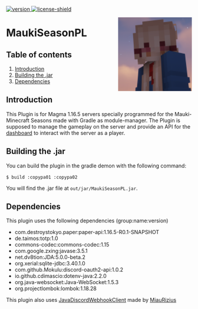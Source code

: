 [license]: https://github.com/MaukiMC/MaukiSeasonPL/blob/main/LICENSE
[license-shield]: https://img.shields.io/badge/License-GPL3.0-green.svg

[version]: https://img.shields.io/static/v1?label=Download&message=SNAPSHOT-v1.18.0_ALPHA&color=blue
[download]: https://github.com/MaukiNet/MaukiSeasonPL/releases/tag/SNAPSHOT-v1.18.0_ALPHA

[wiki]: https://img.shields.io/static/v1?label=Javadoc&message=Overview&color=orange
[wikilink]: https://maukinet.github.io/MaukiSeasonPL/

[ ![version][] ][download]
[ ![license-shield][] ][license]
<!--
[ ![wiki][] ][wikilink]
-->

<img align="right" src="https://github.com/MaukiNet/.github/blob/main/assets/4542221e59746b200f7d3d2c96cf9210.png" height="200" width="200">

# MaukiSeasonPL

## Table of contents
1. [Introduction](#introduction)
2. [Building the .jar](#building-the-jar)
3. [Dependencies](#dependencies)

## Introduction
This Plugin is for Magma 1.16.5 servers specially programmed for the 
Mauki-Minecraft Seasons made with Gradle as module-manager. 
The Plugin is supposed to manage the gameplay on the server and provide an API 
for the [dashboard](https://web.mc.mauki.net) to interact with the server as a 
player. 

## Building the .jar
You can build the plugin in the gradle demon with the following command:
````shell
$ build :copypa01 :copypa02
````
You will find the .jar file at ``out/jar/MaukiSeasonPL.jar``.

## Dependencies
This plugin uses the following dependencies (group:name:version)
- com.destroystokyo.paper:paper-api:1.16.5-R0.1-SNAPSHOT
- de.taimos:totp:1.0
- commons-codec:commons-codec:1.15
- com.google.zxing:javase:3.5.1
- net.dv8tion:JDA:5.0.0-beta.2
- org.xerial:sqlite-jdbc:3.40.1.0
- com.github.Mokulu:discord-oauth2-api:1.0.2
- io.github.cdimascio:dotenv-java:2.2.0
- org.java-websocket:Java-WebSocket:1.5.3
- org.projectlombok:lombok:1.18.28

This plugin also uses [JavaDiscordWebhookClient](https://github.com/MiauRizius/JavaDiscordWebhookClient) made by [MiauRizius](https://github.com/MiauRizius)

